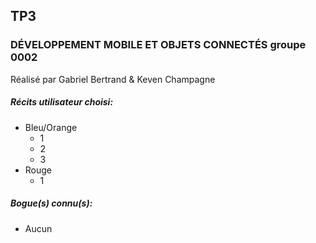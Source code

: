 ## TP3 ##
### DÉVELOPPEMENT MOBILE ET OBJETS CONNECTÉS groupe 0002 ### 

Réalisé par Gabriel Bertrand & Keven Champagne

##### Récits utilisateur choisi:
- Bleu/Orange
    - 1
    - 2
    - 3
- Rouge
    - 1

##### Bogue(s) connu(s):
- Aucun 

